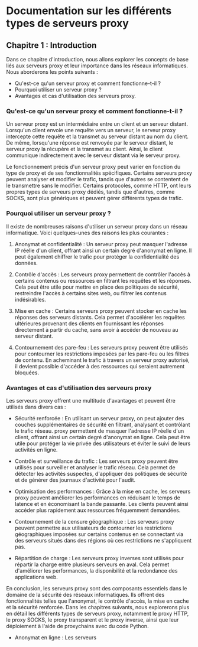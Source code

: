 # Documentation sur les différents types de serveurs proxy

## Chapitre 1 : Introduction

Dans ce chapitre d'introduction, nous allons explorer les concepts de base liés aux serveurs proxy et leur importance dans les réseaux informatiques. Nous aborderons les points suivants :

- Qu'est-ce qu'un serveur proxy et comment fonctionne-t-il ?
- Pourquoi utiliser un serveur proxy ?
- Avantages et cas d'utilisation des serveurs proxy.

### Qu'est-ce qu'un serveur proxy et comment fonctionne-t-il ?

Un serveur proxy est un intermédiaire entre un client et un serveur distant. Lorsqu'un client envoie une requête vers un serveur, le serveur proxy intercepte cette requête et la transmet au serveur distant au nom du client. De même, lorsqu'une réponse est renvoyée par le serveur distant, le serveur proxy la récupère et la transmet au client. Ainsi, le client communique indirectement avec le serveur distant via le serveur proxy.

Le fonctionnement précis d'un serveur proxy peut varier en fonction du type de proxy et de ses fonctionnalités spécifiques. Certains serveurs proxy peuvent analyser et modifier le trafic, tandis que d'autres se contentent de le transmettre sans le modifier. Certains protocoles, comme HTTP, ont leurs propres types de serveurs proxy dédiés, tandis que d'autres, comme SOCKS, sont plus génériques et peuvent gérer différents types de trafic.

### Pourquoi utiliser un serveur proxy ?

Il existe de nombreuses raisons d'utiliser un serveur proxy dans un réseau informatique. Voici quelques-unes des raisons les plus courantes :

1. Anonymat et confidentialité : Un serveur proxy peut masquer l'adresse IP réelle d'un client, offrant ainsi un certain degré d'anonymat en ligne. Il peut également chiffrer le trafic pour protéger la confidentialité des données.

2. Contrôle d'accès : Les serveurs proxy permettent de contrôler l'accès à certains contenus ou ressources en filtrant les requêtes et les réponses. Cela peut être utile pour mettre en place des politiques de sécurité, restreindre l'accès à certains sites web, ou filtrer les contenus indésirables.

3. Mise en cache : Certains serveurs proxy peuvent stocker en cache les réponses des serveurs distants. Cela permet d'accélérer les requêtes ultérieures provenant des clients en fournissant les réponses directement à partir du cache, sans avoir à accéder de nouveau au serveur distant.

4. Contournement des pare-feu : Les serveurs proxy peuvent être utilisés pour contourner les restrictions imposées par les pare-feu ou les filtres de contenu. En acheminant le trafic à travers un serveur proxy autorisé, il devient possible d'accéder à des ressources qui seraient autrement bloquées.

### Avantages et cas d'utilisation des serveurs proxy

Les serveurs proxy offrent une multitude d'avantages et peuvent être utilisés dans divers cas :

- Sécurité renforcée : En utilisant un serveur proxy, on peut ajouter des couches supplémentaires de sécurité en filtrant, analysant et contrôlant le trafic réseau.
proxy permettent de masquer l'adresse IP réelle d'un client, offrant ainsi un certain degré d'anonymat en ligne. Cela peut être utile pour protéger la vie privée des utilisateurs et éviter le suivi de leurs activités en ligne.

- Contrôle et surveillance du trafic : Les serveurs proxy peuvent être utilisés pour surveiller et analyser le trafic réseau. Cela permet de détecter les activités suspectes, d'appliquer des politiques de sécurité et de générer des journaux d'activité pour l'audit.

- Optimisation des performances : Grâce à la mise en cache, les serveurs proxy peuvent améliorer les performances en réduisant le temps de latence et en économisant la bande passante. Les clients peuvent ainsi accéder plus rapidement aux ressources fréquemment demandées.

- Contournement de la censure géographique : Les serveurs proxy peuvent permettre aux utilisateurs de contourner les restrictions géographiques imposées sur certains contenus en se connectant via des serveurs situés dans des régions où ces restrictions ne s'appliquent pas.

- Répartition de charge : Les serveurs proxy inverses sont utilisés pour répartir la charge entre plusieurs serveurs en aval. Cela permet d'améliorer les performances, la disponibilité et la redondance des applications web.

En conclusion, les serveurs proxy sont des composants essentiels dans le domaine de la sécurité des réseaux informatiques. Ils offrent des fonctionnalités telles que l'anonymat, le contrôle d'accès, la mise en cache et la sécurité renforcée. Dans les chapitres suivants, nous explorerons plus en détail les différents types de serveurs proxy, notamment le proxy HTTP, le proxy SOCKS, le proxy transparent et le proxy inverse, ainsi que leur déploiement à l'aide de proxychains avec du code Python.
- Anonymat en ligne : Les serveurs 
